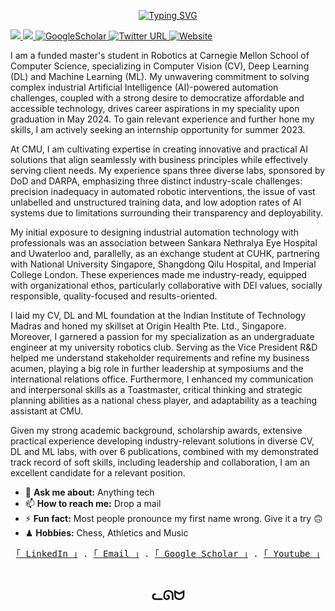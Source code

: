 <div align="center">
<p align="center">
<a href="https://github.com/VIEKASH2001">
    <img src="https://readme-typing-svg.demolab.com?font=Georgia&size=18&duration=2000&pause=500&multiline=true&width=500&height=80&lines=Viekash+Vinoth+Kumar;Deep+Learning+%7C+High-Performance+Computing+%7C+Engineering" alt="Typing SVG" />
</a>
<br/>
</div>

<a href="https://www.linkedin.com/in/dhruv-srikanth/">
    <img src="https://img.shields.io/badge/-Linkedin-blue?style=flat&logo=linkedin">
</a>
<a href="mailto:dhruvsrikanth@uchicago.edu">
    <img src="https://img.shields.io/badge/-Email-red?style=flat&logo=gmail&logoColor=white">
</a>
<a href='https://scholar.google.com/citations?hl=en&user=Dvh53xkAAAAJ' target="_blank">
    <img alt='GoogleScholar' src='https://img.shields.io/badge/Scholar-100000?style=flat&logo=GoogleScholar&logoColor=white&&color=0181FF'>
</a>
    
<a href="https://twitter.com/DhruvSrikanth">
    <img alt="Twitter URL" src="https://img.shields.io/twitter/url?color=blue&label=Twitter&style=social&url=https%3A%2F%2Ftwitter.com%2FDhruvSrikanth">
</a>

<a href='https://dhruvsrikanth.github.io/' target="_blank">
    <img alt='Website' src='https://img.shields.io/badge/Website-FF5722?style=flat&logoColor=white&&color=FFA500'>
</a>

<br/> 
</p>

I am a funded master's student in Robotics at Carnegie Mellon School of Computer Science, specializing in Computer Vision (CV), Deep Learning (DL) and Machine Learning (ML). My unwavering commitment to solving complex industrial Artificial Intelligence (AI)-powered automation challenges, coupled with a strong desire to democratize affordable and accessible technology, drives career aspirations in my speciality upon graduation in May 2024. To gain relevant experience and further hone my skills, I am actively seeking an internship opportunity for summer 2023.

At CMU, I am cultivating expertise in creating innovative and practical AI solutions that align seamlessly with business principles while effectively serving client needs. My experience spans three diverse labs, sponsored by DoD and DARPA, emphasizing three distinct industry-scale challenges: precision inadequacy in automated robotic interventions, the issue of vast unlabelled and unstructured training data, and low adoption rates of AI systems due to limitations surrounding their transparency and deployability. 

My initial exposure to designing industrial automation technology with professionals was an association between Sankara Nethralya Eye Hospital and Uwaterloo and, parallelly, as an exchange student at CUHK, partnering with National University Singapore, Shangdong Qilu Hospital, and Imperial College London. These experiences made me industry-ready, equipped with organizational ethos, particularly collaborative with DEI values, socially responsible, quality-focused and results-oriented. 

I laid my CV, DL and ML foundation at the Indian Institute of Technology Madras and honed my skillset at Origin Health Pte. Ltd., Singapore. Moreover, I garnered a passion for my specialization as an undergraduate engineer at my university robotics club. Serving as the Vice President R&D helped me understand stakeholder requirements and refine my business acumen, playing a big role in further leadership at symposiums and the international relations office. Furthermore, I enhanced my communication and interpersonal skills as a Toastmaster, critical thinking and strategic planning abilities as a national chess player, and adaptability as a teaching assistant at CMU.

Given my strong academic background, scholarship awards, extensive practical experience developing industry-relevant solutions in diverse CV, DL and ML labs, with over 6 publications, combined with my demonstrated track record of soft skills, including leadership and collaboration, I am an excellent candidate for a relevant position.

- 💬 **Ask me about:** Anything tech
- 📫 **How to reach me:** Drop a mail
- ⚡ **Fun fact:** Most people pronounce my first name wrong. Give it a try 🙃
- ♟ **Hobbies:** Chess, Athletics and Music

<div align="center">
    <samp>
        <!-- <br> -->
        <a href="https://www.linkedin.com/in/viekash-v-k/">｢ LinkedIn ｣</a> .
        <a href="mailto:vvinothk@andrew.cmu.edu">｢ Email ｣</a> .
        <a href="https://scholar.google.com/citations?user=P9ZYvMYAAAAJ&hl=en">｢ Google Scholar ｣</a> .
        <a href="https://www.youtube.com/channel/UCH5-jDMnHteogaP73q_krkQ">｢ Youtube ｣</a>
        <br>
        <br>
    </samp>
</div>

<div align="center">

## ᓚᘏᗢ

</div>
